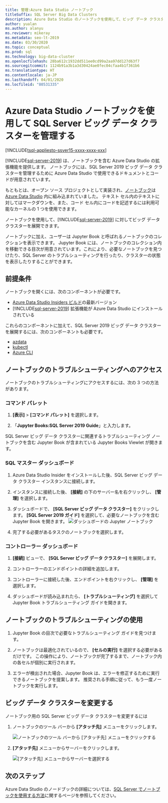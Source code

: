 ```yaml
---
title: 管理:Azure Data Studio ノートブック
titleSuffix: SQL Server Big Data Clusters
description: Azure Data Studio のノートブックを使用して、ビッグ データ クラスターの管理とトラブルシューティングを行います。
author: yualan
ms.author: alanyu
ms.reviewer: mikeray
ms.metadata: seo-lt-2019
ms.date: 03/30/2020
ms.topic: conceptual
ms.prod: sql
ms.technology: big-data-cluster
ms.openlocfilehash: 28ba612c1932dd511ee0cd99a2aa97dd127d63f7
ms.sourcegitcommit: 1124b91a3b1a3d30424ae0fec04cfaa4b1f361b6
ms.translationtype: HT
ms.contentlocale: ja-JP
ms.lasthandoff: 04/01/2020
ms.locfileid: "80531335"
---
```

# <a name="manage-sql-server-big-data-clusters-with-azure-data-studio-notebooks"></a>Azure Data Studio ノートブックを使用して SQL Server ビッグ データ クラスターを管理する

[!INCLUDE[tsql-appliesto-ssver15-xxxx-xxxx-xxx](../includes/tsql-appliesto-ssver15-xxxx-xxxx-xxx.md)]

[!INCLUDE[sql-server-2019](../includes/sssqlv15-md.md)] は、ノートブックを含む Azure Data Studio の拡張機能を提供します。 ノートブックには、SQL Server 2019 ビッグ データ クラスターを管理するために Azure Data Studio で使用できるドキュメントとコードが用意されています。

もともとは、オープン ソース プロジェクトとして実装され、[ノートブック](../azure-data-studio/notebooks-guidance.md)は [Azure Data Studio](https://docs.microsoft.com/sql/azure-data-studio/download) 内に組み込まれていました。 テキスト セル内のテキストに対してはマークダウンを、また、コード セル内にコードを記述するには利用可能なカーネルの 1 つを使用できます。

ノートブックを使用して、[!INCLUDE[sql-server-2019](../includes/sssqlv15-md.md)] に対してビッグ データ クラスターを展開できます。

ノートブックに加え、ユーザーは Jupyter Book と呼ばれるノートブックのコレクションを表示できます。 Jupyter Book には、ノートブックのコレクション内を移動できる目次が用意されています。これにより、必要なノートブックを見つけたり、SQL Server のトラブルシューティングを行ったり、クラスターの状態を表示したりすることができます。

## <a name="prerequisites"></a>前提条件

ノートブックを開くには、次のコンポーネントが必要です。

* [Azure Data Studio Insiders ビルド](https://aka.ms/azuredatastudio-rc)の最新バージョン
* [!INCLUDE[sql-server-2019](../includes/sssqlv15-md.md)] 拡張機能が Azure Data Studio にインストールされている

これらのコンポーネントに加えて、SQL Server 2019 ビッグ データ クラスターを展開するには、次のコンポーネントも必要です。

* [azdata](deploy-install-azdata.md)
* [kubectl](https://kubernetes.io/docs/tasks/tools/install-kubectl/#install-kubectl-binary-using-native-package-management)
* [Azure CLI](/cli/azure/install-azure-cli)

## <a name="access-troubleshooting-notebooks"></a>ノートブックのトラブルシューティングへのアクセス

ノートブックのトラブルシューティングにアクセスするには、次の 3 つの方法があります。

### <a name="command-palette"></a>コマンド パレット

1. **[表示]** > **[コマンド パレット]** を選択します。

2. 「**Jupyter Books:SQL Server 2019 Guide**」と入力します。

SQL Server ビッグ データ クラスターに関連するトラブルシューティング ノートブックを含む Jupyter Book が含まれている Jupyter Books Viewlet が開きます。

### <a name="sql-master-dashboard"></a>SQL マスター ダッシュボード

1. Azure Data Studio Insider をインストールした後、SQL Server ビッグ データ クラスター インスタンスに接続します。

2. インスタンスに接続した後、 **[接続]** の下のサーバー名を右クリックし、 **[管理]** を選択します。

3. ダッシュボードで、 **[SQL Server ビッグ データ クラスター]** をクリックします。 **[SQL Server 2019 ガイド]** を選択して、必要なノートブックを含む Jupyter Book を開きます。
    ![ダッシュボードの Jupyter ノートブック](media/manage-notebooks/jupyter-book-button.png)

4. 完了する必要があるタスクのノートブックを選択します。

### <a name="controller-dashboard"></a>コントローラー ダッシュボード

1. **[接続]** ビューで、 **[SQL Server ビッグ データ クラスター]** を展開します。

2. コントローラーのエンドポイントの詳細を追加します。

3. コントローラーに接続した後、エンドポイントを右クリックし、 **[管理]** を選択します。

4. ダッシュボードが読み込まれたら、 **[トラブルシューティング]** を選択して Jupyter Book トラブルシューティング ガイドを開きます。

## <a name="use-troubleshooting-notebooks"></a>ノートブックのトラブルシューティングの使用

1. Jupyter Book の目次で必要なトラブルシューティング ガイドを見つけます。

2. ノートブックは最適化されているので、 **[セルの実行]** を選択する必要があるだけです。 この操作により、ノートブックが完了するまで、ノートブック内の各セルが個別に実行されます。

3. エラーが検出された場合、Jupyter Book は、エラーを修正するために実行できるノートブックを提案します。 推奨される手順に従って、もう一度ノートブックを実行します。

## <a name="change-the-big-data-cluster"></a>ビッグ データ クラスターを変更する

ノートブック用の SQL Server ビッグ データ クラスターを変更するには

1. ノートブックのツール バーから **[アタッチ先]** メニューをクリックします。

   ![ノートブックのツール バーから [アタッチ先] メニューをクリックする](./media/notebooks-how-to-manage/select-attach-to-1.png)

2. **[アタッチ先]** メニューからサーバーをクリックします。

   ![[アタッチ先] メニューからサーバーを選択する](./media/notebooks-how-to-manage/select-attach-to-2.png)

## <a name="next-steps"></a>次のステップ

Azure Data Studio のノードブックの詳細については、[SQL Server でノートブックを使用する方法](../azure-data-studio/notebooks-guidance.md)に関するページを参照してください。

